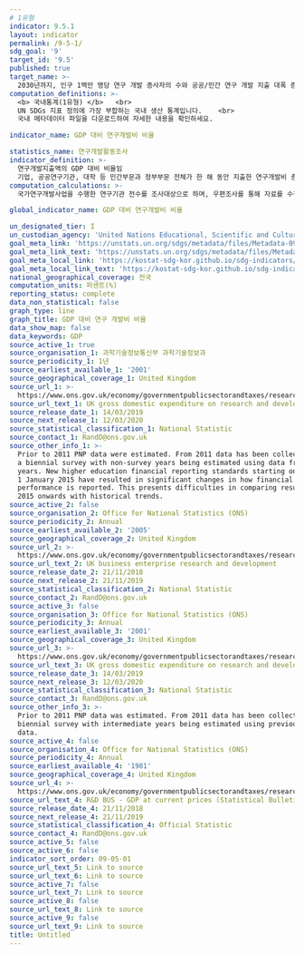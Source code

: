 ```yaml
---
# 1유형 
indicator: 9.5.1
layout: indicator
permalink: /9-5-1/
sdg_goal: '9'
target_id: '9.5'
published: true
target_name: >-
  2030년까지, 인구 1백만 명당 연구 개발 종사자의 수와 공공/민간 연구 개발 지출 대폭 증가 및 혁신 장려 등을 통해, 모든 국가, 특히 개도국의 과학 연구 강화, 산업 부문의 기술 역량 향상
computation_definitions: >-
  <b> 국내통계(1유형) </b>   <br>
  UN SDGs 지표 정의에 가장 부합하는 국내 생산 통계입니다.    <br>
  국내 메타데이터 파일을 다운로드하여 자세한 내용을 확인하세요.

indicator_name: GDP 대비 연구개발비 비율

statistics_name: 연구개발활동조사
indicator_definition: >-
  연구개발지출액의 GDP 대비 비율임
  기업, 공공연구기관, 대학 등 민간부문과 정부부문 전체가 한 해 동안 지출한 연구개발비 총액을 당해 연도 GDP로 나누어 산출함. 연구개발은 인간, 문화 그리고 사회에 대한 지식을 획득하거나, 이미 획득한 지식을 이용해서 새로운 응용을 고안하기 위해 체계적 토대 위에서 수행하는 창조적 작업을 의미함(OECD Frascati Manual, 63)
computation_calculations: >-
  국가연구개발사업을 수행한 연구기관 전수를 조사대상으로 하며, 우편조사를 통해 자료를 수집하는 보고통계(행정집계)

global_indicator_name: GDP 대비 연구개발비 비율

un_designated_tier: I
un_custodian_agency: 'United Nations Educational, Scientific and Cultural Organization (UNESCO)'
goal_meta_link: 'https://unstats.un.org/sdgs/metadata/files/Metadata-09-05-01.pdf'
goal_meta_link_text: 'https://unstats.un.org/sdgs/metadata/files/Metadata-09-05-01.pdf'
goal_meta_local_link: 'https://kostat-sdg-kor.github.io/sdg-indicators/public/data/Metadata-09-05-01_KOR.pdf'
goal_meta_local_link_text: 'https://kostat-sdg-kor.github.io/sdg-indicators/public/data/Metadata-09-05-01_KOR.pdf'
national_geographical_coverage: 전국
computation_units: 퍼센트(%)
reporting_status: complete
data_non_statistical: false
graph_type: line
graph_title: GDP 대비 연구 개발비 비율
data_show_map: false
data_keywords: GDP
source_active_1: true
source_organisation_1: 과학기술정보통신부 과학기술정보과
source_periodicity_1: 1년
source_earliest_available_1: '2001'
source_geographical_coverage_1: United Kingdom
source_url_1: >-
  https://www.ons.gov.uk/economy/governmentpublicsectorandtaxes/researchanddevelopmentexpenditure/datasets/ukgrossdomesticexpenditureonresearchanddevelopment
source_url_text_1: UK gross domestic expenditure on research and development dataset
source_release_date_1: 14/03/2019
source_next_release_1: 12/03/2020
source_statistical_classification_1: National Statistic
source_contact_1: RandD@ons.gov.uk
source_other_info_1: >-
  Prior to 2011 PNP data were estimated. From 2011 data has been collected from
  a biennial survey with non-survey years being estimated using data from survey
  years. New higher education financial reporting standards starting on or after
  1 January 2015 have resulted in significant changes in how financial
  performance is reported. This presents difficulties in comparing results from
  2015 onwards with historical trends.
source_active_2: false
source_organisation_2: Office for National Statistics (ONS)
source_periodicity_2: Annual
source_earliest_available_2: '2005'
source_geographical_coverage_2: United Kingdom
source_url_2: >-
  https://www.ons.gov.uk/economy/governmentpublicsectorandtaxes/researchanddevelopmentexpenditure/datasets/ukbusinessenterpriseresearchanddevelopment
source_url_text_2: UK business enterprise research and development
source_release_date_2: 21/11/2018
source_next_release_2: 21/11/2019
source_statistical_classification_2: National Statistic
source_contact_2: RandD@ons.gov.uk
source_active_3: false
source_organisation_3: Office for National Statistics (ONS)
source_periodicity_3: Annual
source_earliest_available_3: '2001'
source_geographical_coverage_3: United Kingdom
source_url_3: >-
  https://www.ons.gov.uk/economy/governmentpublicsectorandtaxes/researchanddevelopmentexpenditure/datasets/ukgrossdomesticexpenditureonresearchanddevelopmentregionaltables
source_url_text_3: UK gross domestic expenditure on research and development regional dataset
source_release_date_3: 14/03/2019
source_next_release_3: 12/03/2020
source_statistical_classification_3: National Statistic
source_contact_3: RandD@ons.gov.uk
source_other_info_3: >-
  Prior to 2011 PNP data was estimated. From 2011 data has been collected from a
  biennial survey with intermediate years being estimated using previous years
  data.
source_active_4: false
source_organisation_4: Office for National Statistics (ONS)
source_periodicity_4: Annual
source_earliest_available_4: '1981'
source_geographical_coverage_4: United Kingdom
source_url_4: >-
  https://www.ons.gov.uk/economy/governmentpublicsectorandtaxes/researchanddevelopmentexpenditure/timeseries/dlht/berd
source_url_text_4: R&D BUS - GDP at current prices (Statistical Bulletin)
source_release_date_4: 21/11/2018
source_next_release_4: 21/11/2019
source_statistical_classification_4: Official Statistic
source_contact_4: RandD@ons.gov.uk
source_active_5: false
source_active_6: false
indicator_sort_order: 09-05-01
source_url_text_5: Link to source
source_url_text_6: Link to source
source_active_7: false
source_url_text_7: Link to source
source_active_8: false
source_url_text_8: Link to source
source_active_9: false
source_url_text_9: Link to source
title: Untitled
---
```

